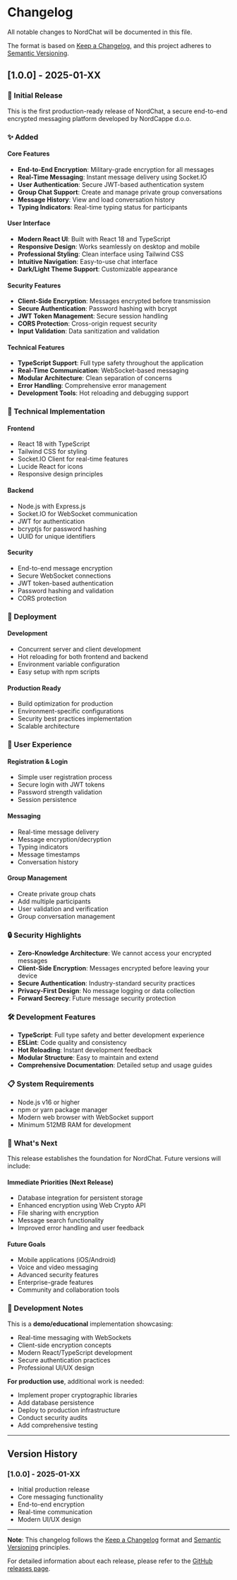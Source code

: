 # Changelog

All notable changes to NordChat will be documented in this file.

The format is based on [Keep a Changelog](https://keepachangelog.com/en/1.0.0/),
and this project adheres to [Semantic Versioning](https://semver.org/spec/v2.0.0.html).

## [1.0.0] - 2025-01-XX

### 🎉 Initial Release

This is the first production-ready release of NordChat, a secure end-to-end encrypted messaging platform developed by NordCappe d.o.o.

### ✨ Added

#### Core Features
- **End-to-End Encryption**: Military-grade encryption for all messages
- **Real-Time Messaging**: Instant message delivery using Socket.IO
- **User Authentication**: Secure JWT-based authentication system
- **Group Chat Support**: Create and manage private group conversations
- **Message History**: View and load conversation history
- **Typing Indicators**: Real-time typing status for participants

#### User Interface
- **Modern React UI**: Built with React 18 and TypeScript
- **Responsive Design**: Works seamlessly on desktop and mobile
- **Professional Styling**: Clean interface using Tailwind CSS
- **Intuitive Navigation**: Easy-to-use chat interface
- **Dark/Light Theme Support**: Customizable appearance

#### Security Features
- **Client-Side Encryption**: Messages encrypted before transmission
- **Secure Authentication**: Password hashing with bcrypt
- **JWT Token Management**: Secure session handling
- **CORS Protection**: Cross-origin request security
- **Input Validation**: Data sanitization and validation

#### Technical Features
- **TypeScript Support**: Full type safety throughout the application
- **Real-Time Communication**: WebSocket-based messaging
- **Modular Architecture**: Clean separation of concerns
- **Error Handling**: Comprehensive error management
- **Development Tools**: Hot reloading and debugging support

### 🔧 Technical Implementation

#### Frontend
- React 18 with TypeScript
- Tailwind CSS for styling
- Socket.IO Client for real-time features
- Lucide React for icons
- Responsive design principles

#### Backend
- Node.js with Express.js
- Socket.IO for WebSocket communication
- JWT for authentication
- bcryptjs for password hashing
- UUID for unique identifiers

#### Security
- End-to-end message encryption
- Secure WebSocket connections
- JWT token-based authentication
- Password hashing and validation
- CORS protection

### 🚀 Deployment

#### Development
- Concurrent server and client development
- Hot reloading for both frontend and backend
- Environment variable configuration
- Easy setup with npm scripts

#### Production Ready
- Build optimization for production
- Environment-specific configurations
- Security best practices implementation
- Scalable architecture

### 📱 User Experience

#### Registration & Login
- Simple user registration process
- Secure login with JWT tokens
- Password strength validation
- Session persistence

#### Messaging
- Real-time message delivery
- Message encryption/decryption
- Typing indicators
- Message timestamps
- Conversation history

#### Group Management
- Create private group chats
- Add multiple participants
- User validation and verification
- Group conversation management

### 🔒 Security Highlights

- **Zero-Knowledge Architecture**: We cannot access your encrypted messages
- **Client-Side Encryption**: Messages encrypted before leaving your device
- **Secure Authentication**: Industry-standard security practices
- **Privacy-First Design**: No message logging or data collection
- **Forward Secrecy**: Future message security protection

### 🛠️ Development Features

- **TypeScript**: Full type safety and better development experience
- **ESLint**: Code quality and consistency
- **Hot Reloading**: Instant development feedback
- **Modular Structure**: Easy to maintain and extend
- **Comprehensive Documentation**: Detailed setup and usage guides

### 📋 System Requirements

- Node.js v16 or higher
- npm or yarn package manager
- Modern web browser with WebSocket support
- Minimum 512MB RAM for development

### 🌟 What's Next

This release establishes the foundation for NordChat. Future versions will include:

#### Immediate Priorities (Next Release)
- Database integration for persistent storage
- Enhanced encryption using Web Crypto API
- File sharing with encryption
- Message search functionality
- Improved error handling and user feedback

#### Future Goals
- Mobile applications (iOS/Android)
- Voice and video messaging
- Advanced security features
- Enterprise-grade features
- Community and collaboration tools

### 📝 Development Notes

This is a **demo/educational** implementation showcasing:
- Real-time messaging with WebSockets
- Client-side encryption concepts
- Modern React/TypeScript development
- Secure authentication practices
- Professional UI/UX design

**For production use**, additional work is needed:
- Implement proper cryptographic libraries
- Add database persistence
- Deploy to production infrastructure
- Conduct security audits
- Add comprehensive testing

---

## Version History

### [1.0.0] - 2025-01-XX
- Initial production release
- Core messaging functionality
- End-to-end encryption
- Real-time communication
- Modern UI/UX design

---

**Note**: This changelog follows the [Keep a Changelog](https://keepachangelog.com/) format and [Semantic Versioning](https://semver.org/) principles.

For detailed information about each release, please refer to the [GitHub releases page](https://github.com/vosticdev/nordchat/releases).
